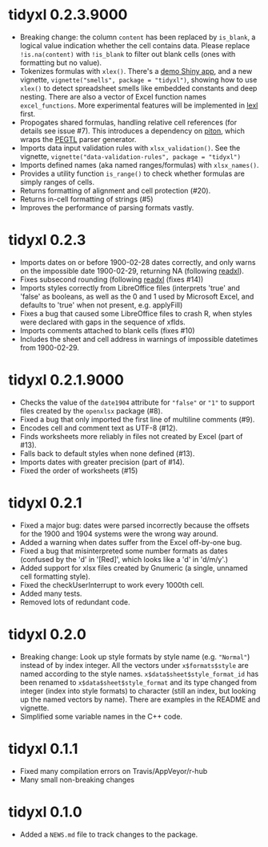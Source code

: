 # tidyxl 0.2.3.9000

* Breaking change: the column `content` has been replaced by `is_blank`, a
    logical value indication whether the cell contains data.  Please replace
    `!is.na(content)` with `!is_blank` to filter out blank cells (ones with
    formatting but no value).
* Tokenizes formulas with `xlex()`.
    There's a [demo Shiny app](https://duncan-garmonsway.shinyapps.io/xlex/), and a
    new vignette, `vignette("smells", package = "tidyxl")`, showing how to use
    `xlex()` to detect spreadsheet smells like embedded constants and deep
    nesting.  There are also a vector of Excel function names `excel_functions`.
    More experimental features will be implemented in
    [lexl](httsp://nacnudus.github.io/lexl) first.
* Propogates shared formulas, handling relative cell references (for details see
    issue #7).  This introduces a dependency on
    [piton](https://cran.r-project.org/package=piton), which wraps the
    [PEGTL](https://github.com/taocpp/PEGTL) parser generator.
* Imports data input validation rules with `xlsx_validation()`.  See the
    vignette, `vignette("data-validation-rules", package = "tidyxl")`
* Imports defined names (aka named ranges/formulas) with `xlsx_names()`.
* Provides a utility function `is_range()` to check whether formulas are simply
    ranges of cells.
* Returns formatting of alignment and cell protection (#20).
* Returns in-cell formatting of strings (#5)
* Improves the performance of parsing formats vastly.

# tidyxl 0.2.3

* Imports dates on or before 1900-02-28 dates correctly, and only warns on the impossible date 1900-02-29, returning NA (following [readxl](https://github.com/tidyverse/readxl/commit/c9a54ae9ce0394808f6d22e8ef1a7a647b2d92bb)).
* Fixes subsecond rounding (following [readxl](https://github.com/tidyverse/readxl/commit/63ef215f57322dd5d7a27799a2a3fe463bd39fc7) (fixes #14))
* Imports styles correctly from LibreOffice files (interprets 'true' and 'false'
  as booleans, as well as the 0 and 1 used by Microsoft Excel, and defaults to
  'true' when not present, e.g. applyFill)
* Fixes a bug that caused some LibreOffice files to crash R, when styles were
    declared with gaps in the sequence of xfIds.
* Imports comments attached to blank cells (fixes #10)
* Includes the sheet and cell address in warnings of impossible datetimes from
    1900-02-29.

# tidyxl 0.2.1.9000

* Checks the value of the `date1904` attribute for `"false"` or `"1"` to support files
  created by the `openxlsx` package (#8).
* Fixed a bug that only imported the first line of multiline comments (#9).
* Encodes cell and comment text as UTF-8 (#12).
* Finds worksheets more reliably in files not created by Excel (part of #13).
* Falls back to default styles when none defined (#13).
* Imports dates with greater precision (part of #14).
* Fixed the order of worksheets (#15)

# tidyxl 0.2.1

* Fixed a major bug: dates were parsed incorrectly because the offsets for the
  1900 and 1904 systems were the wrong way around.
* Added a warning when dates suffer from the Excel off-by-one bug.
* Fixed a bug that misinterpreted some number formats as dates (confused by the
  'd' in '[Red]', which looks like a 'd' in 'd/m/y'.)
* Added support for xlsx files created by Gnumeric (a single, unnamed cell
  formatting style).
* Fixed the checkUserInterrupt to work every 1000th cell.
* Added many tests.
* Removed lots of redundant code.

# tidyxl 0.2.0

* Breaking change: Look up style formats by style name (e.g.
  `"Normal"`) instead of by index integer.  All the vectors under
  `x$formats$style` are named according to the style names.
  `x$data$sheet$style_format_id` has been renamed to `x$data$sheet$style_format`
  and its type changed from integer (index into style formats) to character
  (still an index, but looking up the named vectors by name).  There are
  examples in the README and vignette.
* Simplified some variable names in the C++ code.

# tidyxl 0.1.1

* Fixed many compilation errors on Travis/AppVeyor/r-hub
* Many small non-breaking changes

# tidyxl 0.1.0

* Added a `NEWS.md` file to track changes to the package.



